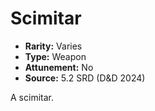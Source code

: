 # Scimitar

- **Rarity:** Varies
- **Type:** Weapon
- **Attunement:** No
- **Source:** 5.2 SRD (D&D 2024)

A scimitar.
